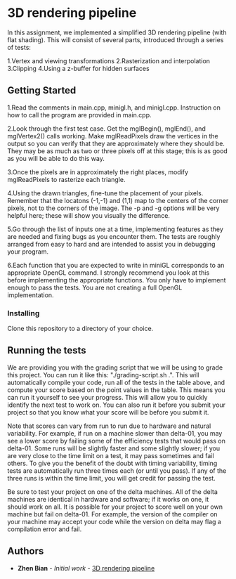 # 3D rendering pipeline

In this assignment, we implemented a simplified 3D rendering pipeline (with flat shading). This will consist of several parts, introduced through a series of tests:

1.Vertex and viewing transformations
2.Rasterization and interpolation
3.Clipping
4.Using a z-buffer for hidden surfaces

## Getting Started

1.Read the comments in main.cpp, minigl.h, and minigl.cpp. Instruction on how to call the program are provided in main.cpp.

2.Look through the first test case. Get the mglBegin(), mglEnd(), and mglVertex2() calls working. Make mglReadPixels draw the vertices in the output so you can verify that they are approximately where they should be. They may be as much as two or three pixels off at this stage; this is as good as you will be able to do this way.

3.Once the pixels are in approximately the right places, modify mglReadPixels to rasterize each triangle.

4.Using the drawn triangles, fine-tune the placement of your pixels. Remember that the locatons (-1,-1) and (1,1) map to the centers of the corner pixels, not to the corners of the image. The -p and -g options will be very helpful here; these will show you visually the difference.

5.Go through the list of inputs one at a time, implementing features as they are needed and fixing bugs as you encounter them. The tests are roughly arranged from easy to hard and are intended to assist you in debugging your program.

6.Each function that you are expected to write in miniGL corresponds to an appropriate OpenGL command. I strongly recommend you look at this before implementing the appropriate functions. You only have to implement enough to pass the tests. You are not creating a full OpenGL implementation.

### Installing

Clone this repository to a directory of your choice.

## Running the tests

We are providing you with the grading script that we will be using to grade this project. You can run it like this: "./grading-script.sh .". This will automatically compile your code, run all of the tests in the table above, and compute your score based on the point values in the table. This means you can run it yourself to see your progress. This will allow you to quickly identify the next test to work on. You can also run it before you submit your project so that you know what your score will be before you submit it.

Note that scores can vary from run to run due to hardware and natural variability. For example, if run on a machine slower than delta-01, you may see a lower score by failing some of the efficiency tests that would pass on delta-01. Some runs will be slightly faster and some slightly slower; if you are very close to the time limit on a test, it may pass sometimes and fail others. To give you the benefit of the doubt with timing variability, timing tests are automatically run three times each (or until you pass). If any of the three runs is within the time limit, you will get credit for passing the test.

Be sure to test your project on one of the delta machines. All of the delta machines are identical in hardware and software; if it works on one, it should work on all. It is possible for your project to score well on your own machine but fail on delta-01. For example, the version of the compiler on your machine may accept your code while the version on delta may flag a compilation error and fail.

## Authors

* **Zhen Bian** - *Initial work* - [3D rendering pipeline](https://github.com/zbian002/3D-Rendering-Pipeline)
